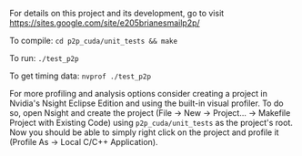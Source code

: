 For details on this project and its development, go to visit
https://sites.google.com/site/e205brianesmailp2p/

To compile:
`cd p2p_cuda/unit_tests && make`

To run:
`./test_p2p`

To get timing data:
`nvprof ./test_p2p`


For more profiling and analysis options consider creating a project in Nvidia's Nsight Eclipse Edition and using the built-in visual profiler. 
To do so, open Nsight and create the project (File -> New -> Project... -> Makefile Project with Existing Code) using `p2p_cuda/unit_tests` as the project's root. Now you should be able to simply right click on the project and profile it (Profile As -> Local C/C++ Application).